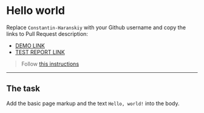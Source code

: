 # Hello world
Replace `Constantin-Haranskiy` with your Github username and copy the links to Pull Request description:
- [DEMO LINK](Constantin-Haranskiy.github.io/layout_hello-world/)
- [TEST REPORT LINK](https://Constantin-Haranskiy.github.io/layout_hello-world/report/html_report/)

> Follow [this instructions](https://mate-academy.github.io/layout_task-guideline/#how-to-solve-the-layout-tasks-on-github)
___

## The task
Add the basic page markup and the text `Hello, world!` into the body.
